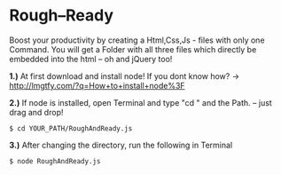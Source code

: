 # Rough–Ready

Boost your productivity by creating a Html,Css,Js - files with only one Command.
You will get a Folder with all three files which directly be embedded into the html – oh and jQuery too!

**1.)** At first download and install node! If you dont know how? -> http://lmgtfy.com/?q=How+to+install+node%3F 

**2.)** If node is installed, open Terminal and type "cd " and the Path. – just drag and drop! 
```
$ cd YOUR_PATH/RoughAndReady.js
```

**3.)** After changing the directory, run the following in Terminal
```
$ node RoughAndReady.js
```

